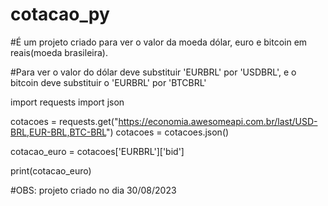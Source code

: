 # cotacao_py

#É um projeto criado para ver o valor da moeda dólar, euro e bitcoin em reais(moeda brasileira).

#Para ver o valor do dólar deve substituir 'EURBRL' por 'USDBRL', e o bitcoin deve substituir o 'EURBRL' por 'BTCBRL'

import requests
import json

cotacoes = requests.get("https://economia.awesomeapi.com.br/last/USD-BRL,EUR-BRL,BTC-BRL")
cotacoes = cotacoes.json()

cotacao_euro = cotacoes['EURBRL']['bid']

print(cotacao_euro)

#OBS: projeto criado no dia 30/08/2023
